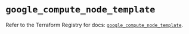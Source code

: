 # `google_compute_node_template`

Refer to the Terraform Registry for docs: [`google_compute_node_template`](https://registry.terraform.io/providers/hashicorp/google/5.16.0/docs/resources/compute_node_template).
